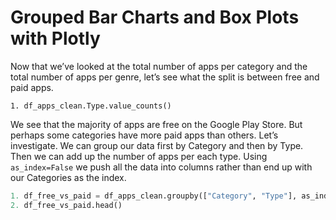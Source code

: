 # Grouped Bar Charts and Box Plots with Plotly

Now that we’ve looked at the total number of apps per category and the total number of apps per genre, let’s see what the split is between free and paid apps.

`1. df_apps_clean.Type.value_counts()`

We see that the majority of apps are free on the Google Play Store. But perhaps some categories have more paid apps than others. Let’s investigate. We can group our data first by Category and then by Type. Then we can add up the number of apps per each type. Using `as_index=False` we push all the data into columns rather than end up with our Categories as the index.

```python
1. df_free_vs_paid = df_apps_clean.groupby(["Category", "Type"], as_index=False).agg({'App': pd.Series.count})
2. df_free_vs_paid.head()
```

